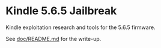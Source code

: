 # Kindle 5.6.5 Jailbreak 
Kindle exploitation research and tools for the 5.6.5 firmware.

See [doc/README.md](doc/README.md) for the write-up.

